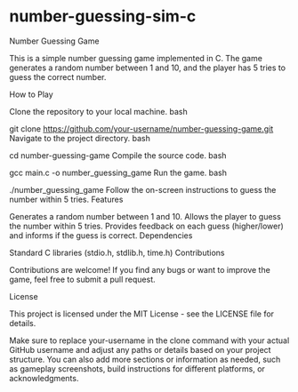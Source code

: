 # number-guessing-sim-c
Number Guessing Game

This is a simple number guessing game implemented in C. The game generates a random number between 1 and 10, and the player has 5 tries to guess the correct number.

How to Play

Clone the repository to your local machine.
bash

git clone https://github.com/your-username/number-guessing-game.git
Navigate to the project directory.
bash

cd number-guessing-game
Compile the source code.
bash

gcc main.c -o number_guessing_game
Run the game.
bash

./number_guessing_game
Follow the on-screen instructions to guess the number within 5 tries.
Features

Generates a random number between 1 and 10.
Allows the player to guess the number within 5 tries.
Provides feedback on each guess (higher/lower) and informs if the guess is correct.
Dependencies

Standard C libraries (stdio.h, stdlib.h, time.h)
Contributions

Contributions are welcome! If you find any bugs or want to improve the game, feel free to submit a pull request.

License

This project is licensed under the MIT License - see the LICENSE file for details.

Make sure to replace your-username in the clone command with your actual GitHub username and adjust any paths or details based on your project structure. You can also add more sections or information as needed, such as gameplay screenshots, build instructions for different platforms, or acknowledgments.

